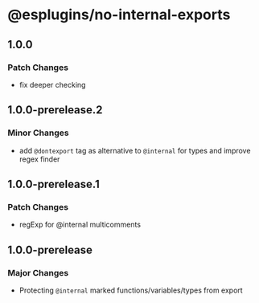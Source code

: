 # @esplugins/no-internal-exports

## 1.0.0

### Patch Changes

- fix deeper checking

## 1.0.0-prerelease.2

### Minor Changes

- add `@dontexport` tag as alternative to `@internal` for types and improve regex finder

## 1.0.0-prerelease.1

### Patch Changes

- regExp for @internal multicomments

## 1.0.0-prerelease

### Major Changes

- Protecting `@internal` marked functions/variables/types from export
